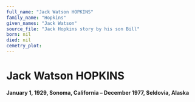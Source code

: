 ```yaml
---
full_name: "Jack Watson HOPKINS"
family_name: "Hopkins"
given_names: "Jack Watson"
source_file: "Jack Hopkins story by his son Bill"
born: nil
died: nil
cemetry_plot: 
---
```

# Jack Watson HOPKINS

**January 1, 1929, Sonoma, California – December 1977, Seldovia,
Alaska**

